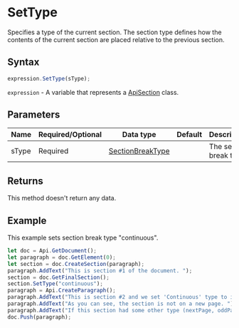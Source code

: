 # SetType

Specifies a type of the current section. The section type defines how the contents of the current 
section are placed relative to the previous section.

## Syntax

```javascript
expression.SetType(sType);
```

`expression` - A variable that represents a [ApiSection](../ApiSection.md) class.

## Parameters

| **Name** | **Required/Optional** | **Data type** | **Default** | **Description** |
| ------------- | ------------- | ------------- | ------------- | ------------- |
| sType | Required | [SectionBreakType](../../Enumeration/SectionBreakType.md) |  | The section break type. |

## Returns

This method doesn't return any data.

## Example

This example sets section break type "continuous".

```javascript editor-docx
let doc = Api.GetDocument();
let paragraph = doc.GetElement(0);
let section = doc.CreateSection(paragraph);
paragraph.AddText("This is section #1 of the document. ");
section = doc.GetFinalSection();
section.SetType("continuous");
paragraph = Api.CreateParagraph();
paragraph.AddText("This is section #2 and we set 'Continuous' type to it. ");
paragraph.AddText("As you can see, the section is not on a new page. ");
paragraph.AddText("If this section had some other type (nextPage, oddPage, evenPage), it would start a new page.");
doc.Push(paragraph);
```

